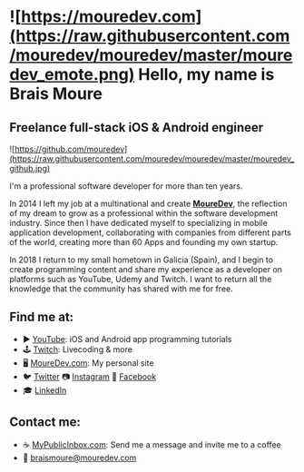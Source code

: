 # ![https://mouredev.com](https://raw.githubusercontent.com/mouredev/mouredev/master/mouredev_emote.png) Hello, my name is Brais Moure
## Freelance full-stack iOS & Android engineer

![https://github.com/mouredev](https://raw.githubusercontent.com/mouredev/mouredev/master/mouredev_github.jpg)

I'm a professional software developer for more than ten years.

In 2014 I left my job at a multinational and create [**MoureDev**](https://mouredev.com), the reflection of my dream to grow as a professional within the software development industry.
Since then I have dedicated myself to specializing in mobile application development, collaborating with companies from different parts of the world, creating more than 60 Apps and founding my own startup.

In 2018 I return to my small hometown in Galicia (Spain), and I begin to create programming content and share my experience as a developer on platforms such as YouTube, Udemy and Twitch. I want to return all the knowledge that the community has shared with me for free.

## Find me at:
* ▶️ [YouTube](https://youtube.com/mouredevapps): iOS and Android app programming tutorials
* 🕹 [Twitch](https://twitch.tv/mouredev): Livecoding & more
* 🖥 [MoureDev.com](https://mouredev.com): My personal site
* 🐦 [Twitter](https://twitter.com/mouredev) 📷 [Instagram](https://instagram.com/mouredev) 📝 [Facebook](https://facebook.com/mouredev)
* 🎓 [LinkedIn](https://www.linkedin.com/in/braismoure/)


## Contact me:
* ☕️ [MyPublicInbox.com](https://mypublicinbox.com/mouredev): Send me a message and invite me to a coffee
* 📩 [braismoure@mouredev.com](mailto:braismoure@mouredev.com)